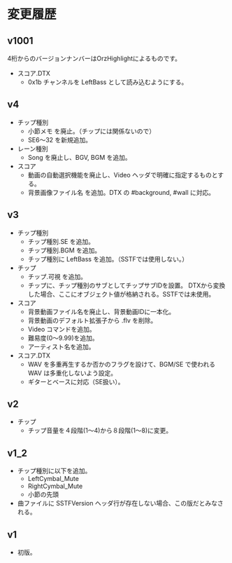 ﻿
# 変更履歴

## v1001
4桁からのバージョンナンバーはOrzHighlightによるものです。
* スコア.DTX
  * 0x1b チャンネルを LeftBass として読み込むようにする。

## v4
* チップ種別
  * 小節メモ を廃止。（チップには関係ないので）
  * SE6～32 を新規追加。
* レーン種別
  * Song を廃止し、BGV, BGM を追加。
* スコア
  * 動画の自動選択機能を廃止し、Video ヘッダで明確に指定するものとする。
  * 背景画像ファイル名 を追加。DTX の #background, #wall に対応。

## v3
* チップ種別
  * チップ種別.SE を追加。
  * チップ種別.BGM を追加。
  * チップ種別に LeftBass を追加。（SSTFでは使用しない。）
* チップ
  * チップ.可視 を追加。
  * チップに、チップ種別のサブとしてチップサブIDを設置。
    DTXから変換した場合、ここにオブジェクト値が格納される。SSTFでは未使用。
* スコア
  * 背景動画ファイル名を廃止し、背景動画IDに一本化。
  * 背景動画のデフォルト拡張子から .flv を削除。
  * Video コマンドを追加。
  * 難易度(0～9.99)を追加。
  * アーティスト名を追加。
* スコア.DTX
  * WAV を多重再生するか否かのフラグを設けて、BGM/SE で使われる WAV は多重化しないよう設定。
  * ギターとベースに対応（SE扱い）。

## v2
* チップ
  * チップ音量を４段階(1～4)から８段階(1～8)に変更。

## v1_2
* チップ種別に以下を追加。
  * LeftCymbal_Mute
  * RightCymbal_Mute
  * 小節の先頭
* 曲ファイルに SSTFVersion ヘッダ行が存在しない場合、この版だとみなされる。

## v1
* 初版。
